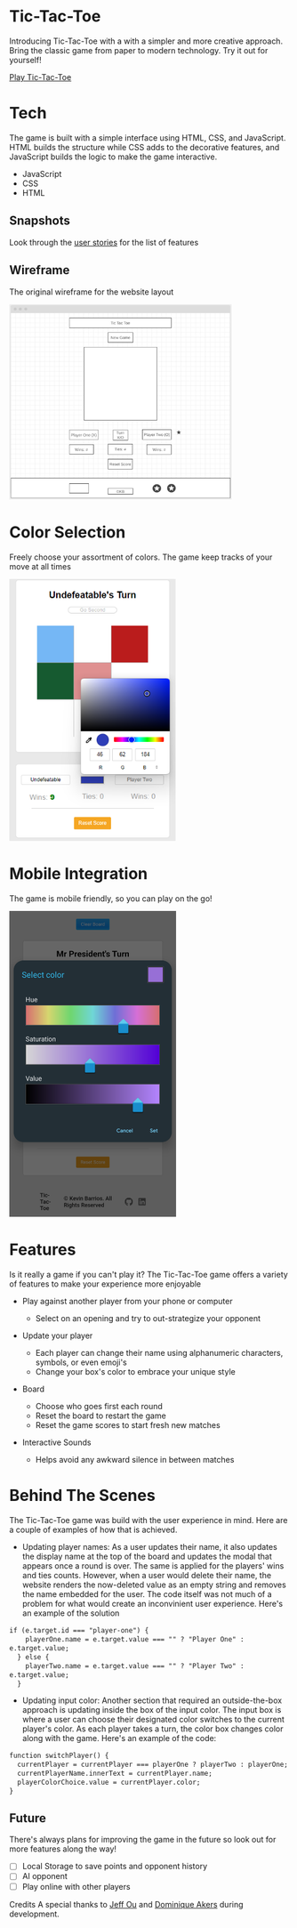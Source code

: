 # Tic-Tac-Toe

Introducing Tic-Tac-Toe with a with a simpler and more creative approach. Bring the classic game from paper to modern technology. Try it out for yourself!

[Play Tic-Tac-Toe](https://kbarrios.dev/tic-tac-toe/)

# Tech

The game is built with a simple interface using HTML, CSS, and JavaScript. HTML builds the structure while CSS adds to the decorative features, and JavaScript builds the logic to make the game interactive.

- JavaScript
- CSS
- HTML

## **Snapshots**
Look through the [user stories](https://github.com/dayjyun/tic-tac-toe/wiki/User-Stories) for the list of features

## Wireframe
The original wireframe for the website layout

<img width="400" alt="wireframe" src="./media/tic-tac-toe_wireframe.png">

# Color Selection
Freely choose your assortment of colors. The game keep tracks of your move at all times

<img width="300" alt="color selection box" src="./media/color_selection.png">

# Mobile Integration
The game is mobile friendly, so you can play on the go!

<img width="300" alt="color selection box" src="./media/mobile_view.png">

# Features
Is it really a game if you can't play it? The Tic-Tac-Toe game offers a variety of features to make your experience more enjoyable

- Play against another player from your phone or computer
    - Select on an opening and try to out-strategize your opponent

- Update your player
    - Each player can change their name using alphanumeric characters, symbols, or even emoji's
    - Change your box's color to embrace your unique style

- Board
    - Choose who goes first each round
    - Reset the board to restart the game
    - Reset the game scores to start fresh new matches

- Interactive Sounds
    - Helps avoid any awkward silence in between matches

# Behind The Scenes
The Tic-Tac-Toe game was build with the user experience in mind. Here are a couple of examples of how that is achieved.

- Updating player names: As a user updates their name, it also updates the display name at the top of the board and updates the modal that appears once a round is over. The same is applied for the players' wins and ties counts. However, when a user would delete their name, the website renders the now-deleted value as an empty string and removes the name embedded for the user. The code itself was not much of a problem for what would create an inconvinient user experience. Here's an example of the solution

```
if (e.target.id === "player-one") {
    playerOne.name = e.target.value === "" ? "Player One" : e.target.value;
  } else {
    playerTwo.name = e.target.value === "" ? "Player Two" : e.target.value;
  }
```
- Updating input color: Another section that required an outside-the-box approach is updating inside the box of the input color. The input box is where a user can choose their designated color switches to the current player's color. As each player takes a turn, the color box changes color along with the game. Here's an example of the code:

```
function switchPlayer() {
  currentPlayer = currentPlayer === playerOne ? playerTwo : playerOne;
  currentPlayerName.innerText = currentPlayer.name;
  playerColorChoice.value = currentPlayer.color;
}
```

## Future
There's always plans for improving the game in the future so look out for more features along the way!
- [ ] Local Storage to save points and opponent history
- [ ] AI opponent
- [ ] Play online with other players

Credits
A special thanks to [Jeff Ou](https://github.com/pophero110) and [Dominique Akers](https://github.com/Dommy99) during development.
